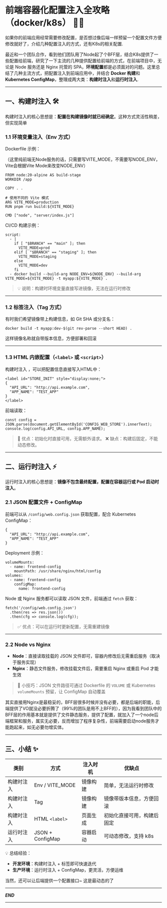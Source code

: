 # 前端容器化配置注入全攻略（docker/k8s） 🐳🚀

如果你的前端应用经常需要修改配置，是否想过像后端一样预留一个配置文件方便修改就好了，介绍几种配置注入的方式，还有K8s的相关配置.

最近和一个团队合作，看到他们团队用了Node起了个BFF层，结合K8s提供了一些配置给前端，研究了一下主流的几种提供配置给前端的方式，在前端项目中，无论是 Node 服务还是 Nginx 托管的 SPA，**环境配置**都是必须面对的问题。这里总结了几种主流方式，把配置注入到前端应用中，并结合 **Docker 构建**和 **Kubernetes ConfigMap**，整理成两大类：**构建时注入**和**运行时注入**.

------

## 一、构建时注入 🛠️

构建时注入的核心思想是：**配置在构建镜像时就已经确定**。这种方式灵活性稍差，但实现简单

### 1.1 环境变量注入（Env 方式）

Dockerfile 示例：

（这里纯前端无Node服务的话，只需要写VITE_MODE，不需要写NODE_ENV，Vite会根据Vite Mode来改变NODE_ENV）

```
FROM node:20-alpine AS build-stage
WORKDIR /app

COPY . .

# 使用不同的 Vite 模式
ARG VITE_MODE=production
RUN pnpm run build:${VITE_MODE}

CMD ["node", "server/index.js"]
```

CI/CD 构建示例：

```
script:
  - |
    if [ "$BRANCH" == "main" ]; then
      VITE_MODE=prod
    elif [ "$BRANCH" == "staging" ]; then
      VITE_MODE=staging
    else
      VITE_MODE=dev
    fi
  - docker build --build-arg NODE_ENV=${NODE_ENV} --build-arg VITE_MODE=${VITE_MODE} -t myapp:${VITE_MODE} .
```

> 💡 说明：构建时环境变量直接写进镜像，无法在运行时修改

------

### 1.2 标签注入（Tag 方式）

有时我们希望镜像带上构建信息，如 Git SHA 或分支名：

```
docker build -t myapp:dev-$(git rev-parse --short HEAD) .
```

这样镜像名称就自带版本信息，方便部署和回滚

------

### 1.3 HTML 内嵌配置（`<label>` 或 `<script>`）

构建时注入 ，可以把配置信息直接写入HTML中：

```
<label id="STORE_INIT" style="display:none;">
{
  "API_URL": "http://api.example.com",
  "APP_NAME": "TEST_APP"
}
</label>
```

前端读取：

```
const config = JSON.parse(document.getElementById('CONFIG_WEB_STORE').innerText);
console.log(config.API_URL, config.APP_NAME);
```

> 🎯 优点：初始化时直接可用，无需额外请求。
>  ❌ 缺点：构建后固定，不能动态修改。

------

## 二、运行时注入 ⚡

运行时注入的核心思想是：**镜像不包含最终配置，配置在容器运行或 Pod 启动时注入**。

### 2.1 JSON 配置文件 + ConfigMap

前端可以从 `/config/web.config.json` 获取配置，配合 Kubernetes ConfigMap：

```
{
  "API_URL": "http://api.example.com",
  "APP_NAME": "TEST_APP"
}
```

Deployment 示例：

```
volumeMounts:
  - name: frontend-config
    mountPath: /usr/share/nginx/html/config
volumes:
  - name: frontend-config
    configMap:
      name: frontend-config
```

Node 或 Nginx 服务都可以读取 JSON 文件，前端通过 `fetch` 获取：

```
fetch('/config/web.config.json')
  .then(res => res.json())
  .then(cfg => console.log(cfg));
```

> ✅ 优点：可以在运行时更新配置，无需重建镜像

------

### 2.2 Node vs Nginx

- **Node**：直接读取挂载的 JSON 文件即可，容器内修改后无需重启服务（取决于服务实现）
- **Nginx**：静态文件服务，修改挂载文件后，需要重启 Nginx 或重启 Pod 才能生效

> 📝 小技巧：JSON 文件路径可通过 Dockerfile 的 `VOLUME` 或 Kubernetes `volumeMounts` 预留，让 ConfigMap 自动覆盖

其实直接用Nginx是最稳妥的，BFF层很多时候并没有必要，都是后端的职能，后端提供了VO就没必要折腾了（99%的团队是用不上BFF的），因为我看到团队中的BFF层的作用基本就是提供了文件静态服务，提供了配置，就加入了一个node后端框架和服务，属实无必要，反而增加了程序复杂性，前端需要启动node服务才能跑起来，如无必要勿增实体。

------

## 三、小结 ✨

| 类别       | 方式             | 注入时机 | 优缺点                     |
| ---------- | ---------------- | -------- | -------------------------- |
| 构建时注入 | Env / VITE_MODE  | 镜像构建 | 简单，无法运行时修改       |
| 构建时注入 | Tag              | 镜像构建 | 镜像带版本信息，方便回滚   |
| 构建时注入 | HTML `<label>`   | 页面生成 | 初始化直接可用，构建后固定 |
| 运行时注入 | JSON + ConfigMap | 容器启动 | 可动态修改，支持 k8s       |

💡 总结经验：

- **开发环境**：构建时注入 + 标签即可快速迭代
- **生产环境**：运行时注入 + ConfigMap，更灵活，方便运维

当然，还可以让后端提供一个配置接口~ 这是最动态的了

------

***END***

---